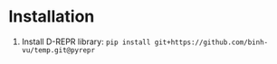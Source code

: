 # Installation

1. Install D-REPR library: `pip install git+https://github.com/binh-vu/temp.git@pyrepr` 